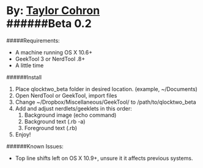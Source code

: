 By: [Taylor Cohron](http://taylorcohron.me/)  
######Beta 0.2
========
#####Requirements:
* A machine running OS X 10.6+
* GeekTool 3 or NerdTool .8+
* A little time

######Install
1. Place qlocktwo_beta folder in desired location. (example, ~/Documents)
2. Open NerdTool or GeekTool, import files
3. Change ~/Dropbox/Miscellaneous/GeekTool/ to /path/to/qlocktwo_beta
4. Add and adjust nerdlets/geeklets in this order:
	1. Background image (echo command)
	2. Background text (.rb -a)
	3. Foreground text (.rb)
5. Enjoy!

######Known Issues:
* Top line shifts left on OS X 10.9+, unsure it it affects previous systems.



